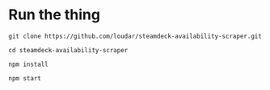 # Run the thing

`git clone https://github.com/loudar/steamdeck-availability-scraper.git`

`cd steamdeck-availability-scraper`

`npm install`

`npm start`
